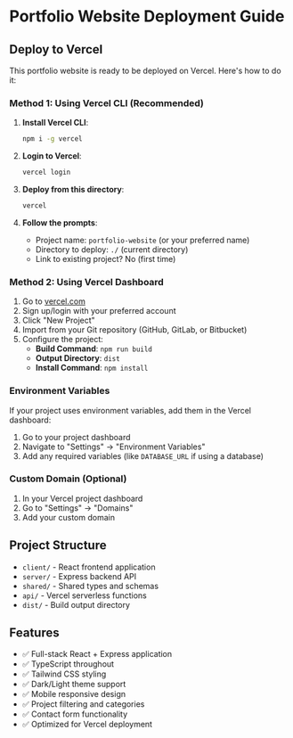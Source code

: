 # Portfolio Website Deployment Guide

## Deploy to Vercel

This portfolio website is ready to be deployed on Vercel. Here's how to do it:

### Method 1: Using Vercel CLI (Recommended)

1. **Install Vercel CLI**:
   ```bash
   npm i -g vercel
   ```

2. **Login to Vercel**:
   ```bash
   vercel login
   ```

3. **Deploy from this directory**:
   ```bash
   vercel
   ```

4. **Follow the prompts**:
   - Project name: `portfolio-website` (or your preferred name)
   - Directory to deploy: `./` (current directory)
   - Link to existing project? No (first time)

### Method 2: Using Vercel Dashboard

1. Go to [vercel.com](https://vercel.com)
2. Sign up/login with your preferred account
3. Click "New Project"
4. Import from your Git repository (GitHub, GitLab, or Bitbucket)
5. Configure the project:
   - **Build Command**: `npm run build`
   - **Output Directory**: `dist`
   - **Install Command**: `npm install`

### Environment Variables

If your project uses environment variables, add them in the Vercel dashboard:

1. Go to your project dashboard
2. Navigate to "Settings" → "Environment Variables"
3. Add any required variables (like `DATABASE_URL` if using a database)

### Custom Domain (Optional)

1. In your Vercel project dashboard
2. Go to "Settings" → "Domains"
3. Add your custom domain

## Project Structure

- `client/` - React frontend application
- `server/` - Express backend API
- `shared/` - Shared types and schemas
- `api/` - Vercel serverless functions
- `dist/` - Build output directory

## Features

- ✅ Full-stack React + Express application
- ✅ TypeScript throughout
- ✅ Tailwind CSS styling
- ✅ Dark/Light theme support
- ✅ Mobile responsive design
- ✅ Project filtering and categories
- ✅ Contact form functionality
- ✅ Optimized for Vercel deployment